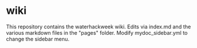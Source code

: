 # wiki

This repository contains the waterhackweek wiki. Edits via index.md and the various markdown files in the "pages" folder. Modify mydoc_sidebar.yml to change the sidebar menu.